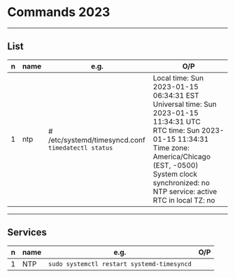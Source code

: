 # Commands 2023

---

## List
|n|name|e.g.|O/P|
|-|----|----|---|
|1|ntp | # /etc/systemd/timesyncd.conf<br/>`timedatectl status`|Local time: Sun 2023-01-15 06:34:31 EST<br/>Universal time: Sun 2023-01-15 11:34:31 UTC<br/>RTC time: Sun 2023-01-15 11:34:31<br/>Time zone: America/Chicago (EST, -0500)<br/>System clock synchronized: no<br/>NTP service: active<br/>RTC in local TZ: no|

---

## Services
|n|name|e.g.|O/P|
|-|----|----|---|
|1|NTP |`sudo systemctl restart systemd-timesyncd`||
